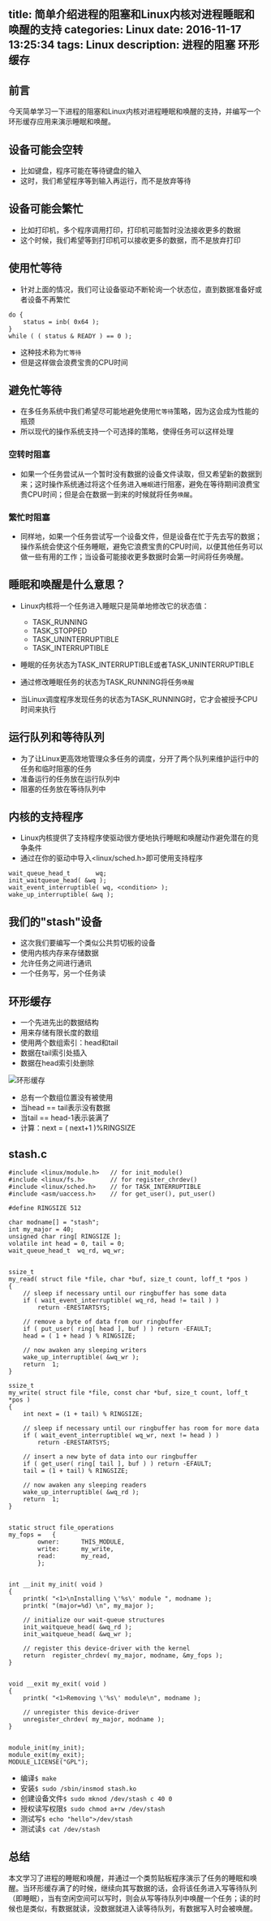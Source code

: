 title: 简单介绍进程的阻塞和Linux内核对进程睡眠和唤醒的支持
categories: Linux
date: 2016-11-17 13:25:34
tags: Linux
description: 进程的阻塞 环形缓存
---

## 前言

今天简单学习一下进程的阻塞和Linux内核对进程睡眠和唤醒的支持，并编写一个环形缓存应用来演示睡眠和唤醒。

## 设备可能会空转

- 比如键盘，程序可能在等待键盘的输入
- 这时，我们希望程序等到输入再运行，而不是放弃等待

## 设备可能会繁忙

- 比如打印机，多个程序调用打印，打印机可能暂时没法接收更多的数据
- 这个时候，我们希望等到打印机可以接收更多的数据，而不是放弃打印

## 使用忙等待

- 针对上面的情况，我们可让设备驱动不断轮询一个状态位，直到数据准备好或者设备不再繁忙

```
do {
	status = inb( 0x64 );
}
while ( ( status & READY ) == 0 );
```

- 这种技术称为`忙等待`
- 但是这样做会浪费宝贵的CPU时间

## 避免忙等待

- 在多任务系统中我们希望尽可能地避免使用`忙等待`策略，因为这会成为性能的瓶颈
- 所以现代的操作系统支持一个可选择的策略，使得任务可以这样处理

### 空转时阻塞

- 如果一个任务尝试从一个暂时没有数据的设备文件读取，但又希望新的数据到来；这时操作系统通过将这个任务进入`睡眠`进行阻塞，避免在等待期间浪费宝贵CPU时间；但是会在数据一到来的时候就将任务`唤醒`。

### 繁忙时阻塞

- 同样地，如果一个任务尝试写一个设备文件，但是设备在忙于先去写的数据；操作系统会使这个任务睡眠，避免它浪费宝贵的CPU时间，以便其他任务可以做一些有用的工作；当设备可能接收更多数据时会第一时间将任务唤醒。

<!-- more -->

## 睡眠和唤醒是什么意思？

- Linux内核将一个任务进入睡眠只是简单地修改它的状态值：
  - TASK_RUNNING
  - TASK_STOPPED
  - TASK_UNINTERRUPTIBLE
  - TASK_INTERRUPTIBLE

- 睡眠的任务状态为TASK_INTERRUPTIBLE或者TASK_UNINTERRUPTIBLE
- 通过修改睡眠任务的状态为TASK_RUNNING将任务`唤醒`
- 当Linux调度程序发现任务的状态为TASK_RUNNING时，它才会被授予CPU时间来执行

## 运行队列和等待队列

- 为了让Linux更高效地管理众多任务的调度，分开了两个队列来维护运行中的任务和临时阻塞的任务
- 准备运行的任务放在运行队列中
- 阻塞的任务放在等待队列中

## 内核的支持程序

- Linux内核提供了支持程序使驱动很方便地执行睡眠和唤醒动作避免潜在的竞争条件
- 通过在你的驱动中导入<linux/sched.h>即可使用支持程序

```
wait_queue_head_t		wq;
init_waitqueue_head( &wq );
wait_event_interruptible( wq, <condition> );
wake_up_interruptible( &wq );
```

## 我们的"stash"设备

- 这次我们要编写一个类似公共剪切板的设备
- 使用内核内存来存储数据
- 允许任务之间进行通讯
- 一个任务写，另一个任务读

## 环形缓存

- 一个先进先出的数据结构
- 用来存储有限长度的数组
- 使用两个数组索引：head和tail
- 数据在tail索引处插入
- 数据在head索引处删除

![环形缓存](https://raw.githubusercontent.com/rason/rason.github.io/master/image/ringbuffer.png)

- 总有一个数组位置没有被使用
- 当head == tail表示没有数据
- 当tail == head-1表示装满了
- 计算：next = ( next+1 )%RINGSIZE

## stash.c

```
#include <linux/module.h>	// for init_module() 
#include <linux/fs.h>		// for register_chrdev()
#include <linux/sched.h>	// for TASK_INTERRUPTIBLE
#include <asm/uaccess.h>	// for get_user(), put_user()

#define RINGSIZE 512

char modname[] = "stash";
int my_major = 40;
unsigned char ring[ RINGSIZE ];
volatile int head = 0, tail = 0;
wait_queue_head_t  wq_rd, wq_wr;


ssize_t
my_read( struct file *file, char *buf, size_t count, loff_t *pos )
{
	// sleep if necessary until our ringbuffer has some data 
	if ( wait_event_interruptible( wq_rd, head != tail ) )
		return -ERESTARTSYS;

	// remove a byte of data from our ringbuffer
	if ( put_user( ring[ head ], buf ) ) return -EFAULT;
	head = ( 1 + head ) % RINGSIZE;

	// now awaken any sleeping writers
	wake_up_interruptible( &wq_wr );
	return	1;
}

ssize_t
my_write( struct file *file, const char *buf, size_t count, loff_t *pos )
{
	int	next = (1 + tail) % RINGSIZE;

	// sleep if necessary until our ringbuffer has room for more data
	if ( wait_event_interruptible( wq_wr, next != head ) ) 
		return -ERESTARTSYS; 

	// insert a new byte of data into our ringbuffer
	if ( get_user( ring[ tail ], buf ) ) return -EFAULT; 
	tail = (1 + tail) % RINGSIZE;

	// now awaken any sleeping readers 
	wake_up_interruptible( &wq_rd );
	return	1;
}


static struct file_operations 
my_fops =	{
		owner:		THIS_MODULE,
		write:		my_write,
		read:		my_read,
		};


int __init my_init( void )
{
	printk( "<1>\nInstalling \'%s\' module ", modname );
	printk( "(major=%d) \n", my_major );

	// initialize our wait-queue structures
	init_waitqueue_head( &wq_rd );
	init_waitqueue_head( &wq_wr );
	
	// register this device-driver with the kernel
	return	register_chrdev( my_major, modname, &my_fops );
}


void __exit my_exit( void )
{
	printk( "<1>Removing \'%s\' module\n", modname );

	// unregister this device-driver 
	unregister_chrdev( my_major, modname );
}


module_init(my_init);
module_exit(my_exit);
MODULE_LICENSE("GPL");
```

- 编译`$ make`
- 安装`$ sudo /sbin/insmod stash.ko`
- 创建设备文件`$ sudo mknod /dev/stash c 40 0`
- 授权读写权限`$ sudo chmod a+rw /dev/stash`
- 测试写`$ echo "hello">/dev/stash`
- 测试读`$ cat /dev/stash`

## 总结

本文学习了进程的睡眠和唤醒，并通过一个类剪贴板程序演示了任务的睡眠和唤醒。当环形缓存满了的时候，继续向其写数据的话，会将该任务进入写等待队列（即睡眠），当有空闲空间可以写时，则会从写等待队列中唤醒一个任务；读的时候也是类似，有数据就读，没数据就进入读等待队列，有数据写入时会被唤醒。
